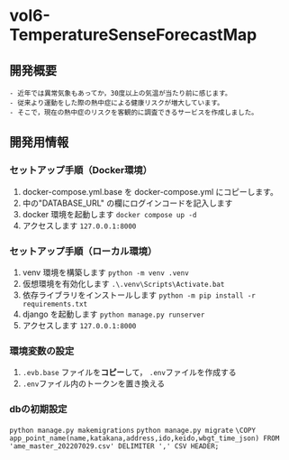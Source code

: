 # vol6-TemperatureSenseForecastMap
## 開発概要
    - 近年では異常気象もあってか，30度以上の気温が当たり前に感じます。
    - 従来より運動をした際の熱中症による健康リスクが増大しています。
    - そこで，現在の熱中症のリスクを客観的に調査できるサービスを作成しました。
## 開発用情報
### セットアップ手順（Docker環境）
1. docker-compose.yml.base を docker-compose.yml にコピーします。
2. 中の"DATABASE_URL" の欄にログインコードを記入します
3. docker 環境を起動します `docker compose up -d`
4. アクセスします `127.0.0.1:8000`

### セットアップ手順（ローカル環境）
1. venv 環境を構築します `python -m venv .venv`
2. 仮想環境を有効化します `.\.venv\Scripts\Activate.bat`
3. 依存ライブラリをインストールします `python -m pip install -r requirements.txt`
4. django を起動します `python manage.py runserver`
5. アクセスします `127.0.0.1:8000`


### 環境変数の設定
1. `.evb.base` ファイルを**コピー**して， `.env`ファイルを作成する
2. `.env`ファイル内のトークンを置き換える

### dbの初期設定
`python manage.py makemigrations`
`python manage.py migrate`
`\COPY app_point_name(name,katakana,address,ido,keido,wbgt_time_json) FROM 'ame_master_202207029.csv' DELIMITER ',' CSV HEADER;`